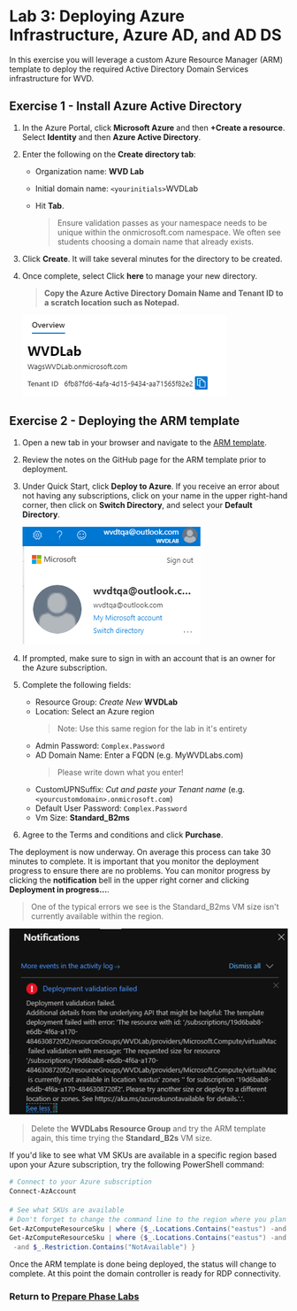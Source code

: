 # Lab 3: Deploying Azure Infrastructure, Azure AD, and AD DS

In this exercise you will leverage a custom Azure Resource Manager (ARM) template to deploy the required Active Directory Domain Services infrastructure for WVD.

## Exercise 1 - Install Azure Active Directory

1. In the Azure Portal, click **Microsoft Azure** and then **+Create a resource**.  Select **Identity** and then **Azure Active Directory**.
2. Enter the following on the **Create directory tab**:
    * Organization name: **WVD Lab**
    * Initial domain name: `<yourinitials>`WVDLab
    * Hit **Tab**.

        >Ensure validation passes as your namespace needs to be unique within the onmicrosoft.com namespace.  We often see students choosing a domain name that already exists.

3. Click **Create**.  It will take several minutes for the directory to be created.
4. Once complete, select Click **here** to manage your new directory.

    >**Copy the Azure Active Directory Domain Name and Tenant ID to a scratch location such as Notepad.**

    ![InitialAzureADInfo](../attachments/InitialAzureADInfo.PNG)

## Exercise 2 - Deploying the ARM template

1. Open a new tab in your browser and navigate to the [ARM template](https://github.com/PeterR-msft/M365WVDWS/tree/master/AAD-Hybrid-Lab).
2. Review the notes on the GitHub page for the ARM template prior to deployment.
3. Under Quick Start, click **Deploy to Azure**. If you receive an error about not having any subscriptions, click on your name in the upper right-hand corner, then click on **Switch Directory**, and select your **Default Directory**.

    ![SwitchDirectories](../attachments/SwitchDirectories.PNG)

4. If prompted, make sure to sign in with an account that is an owner for the Azure subscription.
5. Complete the following fields:
   * Resource Group: *Create New* **WVDLab**
   * Location: Select an Azure region
      > Note:  Use this same region for the lab in it's entirety
   * Admin Password: `Complex.Password`
   * AD Domain Name: Enter a FQDN (e.g. MyWVDLabs.com)
      >Please write down what you enter!
   * CustomUPNSuffix: *Cut and paste your Tenant name* (e.g. `<yourcustomdomain>.onmicrosoft.com`)
   * Default User Password: `Complex.Password`
   * Vm Size: **Standard_B2ms**
6. Agree to the Terms and conditions and click **Purchase**.  

The deployment is now underway. On average this process can take 30 minutes to complete. It is important that you monitor the deployment progress to ensure there are no problems. You can monitor progress by clicking the **notification** bell in the upper right corner and clicking **Deployment in progress...**.

>One of the typical errors we see is the Standard_B2ms VM size isn't currently available within the region.

![TemplateDeployError](../attachments/TemplateDeployError.PNG)

> Delete the **WVDLabs Resource Group** and try the ARM template again, this time trying the **Standard_B2s** VM size.

If you'd like to see what VM SKUs are available in a specific region based upon your Azure subscription, try the following PowerShell command:

```PowerShell
# Connect to your Azure subscription
Connect-AzAccount

# See what SKUs are available
# Don't forget to change the command line to the region where you plan to deploy resources
Get-AzComputeResourceSku | where {$_.Locations.Contains("eastus") -and $_.ResourceType.Contains("virtualMachines") -and $_.Name.Contains("Standard_DS14_v2")}
Get-AzComputeResourceSku | where {$_.Locations.Contains("eastus") -and $_.ResourceType.Contains("virtualMachines") -and $_.Name.Contains("Standard_")
 -and $_.Restriction.Contains("NotAvailable") }
```

Once the ARM template is done being deployed, the status will change to complete. At this point the domain controller is ready for RDP connectivity.

### Return to [Prepare Phase Labs](prepare.md)
